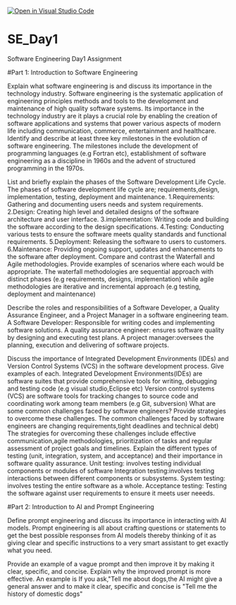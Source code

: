 [![Open in Visual Studio Code](https://classroom.github.com/assets/open-in-vscode-2e0aaae1b6195c2367325f4f02e2d04e9abb55f0b24a779b69b11b9e10269abc.svg)](https://classroom.github.com/online_ide?assignment_repo_id=15572038&assignment_repo_type=AssignmentRepo)
# SE_Day1
Software Engineering Day1 Assignment

#Part 1: Introduction to Software Engineering

Explain what software engineering is and discuss its importance in the technology industry.
Software engineering is the systematic application of engineering principles methods and tools to the development and maintenance of high quality software systems.
Its importance in the technology industry are it plays a crucial role by enabling the creation of software applications and systems that power various aspects of modern life including communication, commerce, entertainment and healthcare.
Identify and describe at least three key milestones in the evolution of software engineering.
The milestones include the development of programming languages (e.g Fortran etc), establishment of software engineering as a discipline in 1960s and the advent of structured programming in the 1970s.

List and briefly explain the phases of the Software Development Life Cycle.
The phases of software development life cycle are; requirements,design, implementation, testing, deployment and maintenance.
1.Requirements: Gathering and documenting users needs and system requirements.
2.Design: Creating high level and detailed designs of the software architecture and user interface.
3.implementation: Writing code and building the software according to the design specifications.
4.Testing: Conducting various tests to ensure the software meets quality standards and functional requirements.
5.Deployment: Releasing the software to users to customers.
6.Maintenance: Providing ongoing support, updates and enhancements to the  software after deployment.
Compare and contrast the Waterfall and Agile methodologies. Provide examples of scenarios where each would be appropriate.
The waterfall methodologies are sequential approach with distinct phases (e.g requirements, designs, implementation) while agile methodologies are iterative and incremental approach (e.g testing, deployment and maintenance)

Describe the roles and responsibilities of a Software Developer, a Quality Assurance Engineer, and a Project Manager in a software engineering team.
A Software Developer: Responsible for writing codes and implementing software solutions.
A quality assurance engineer: ensures software quality by designing and executing test plans.
A project manager:oversees the planning, execution and delivering of software projects.

Discuss the importance of Integrated Development Environments (IDEs) and Version Control Systems (VCS) in the software development process. Give examples of each.
Integrated Development Environments(IDEs) are software suites that provide comprehensive tools for writing, debugging and testing code (e.g visual studio,Eclipse etc)
Version control systems (VCS) are software tools for tracking changes to source code and coordinating work among team members (e.g Git, subversion)
What are some common challenges faced by software engineers? Provide strategies to overcome these challenges.
The common challenges faced by software engineers are changing requirements,tight deadlines and technical debt)
The strategies for overcoming these challenges include effective communication,agile methodologies, prioritization of tasks and regular assessment of project goals and timelines.
Explain the different types of testing (unit, integration, system, and acceptance) and their importance in software quality assurance.
Unit testing: involves testing individual components or modules of software
Integration testing:involves testing interactions between different components or subsystems.
System testing: involves testing the entire software as a whole.
Acceptance testing: Testing the software against user requirements to ensure it meets user neeeds.

#Part 2: Introduction to AI and Prompt Engineering


Define prompt engineering and discuss its importance in interacting with AI models.
Prompt engineering is all about crafting questions or statements to get the best possible responses from AI models thereby thinking of it as giving clear and specific instructions to a very smart assistant to get exactly what you need.

Provide an example of a vague prompt and then improve it by making it clear, specific, and concise. Explain why the improved prompt is more effective.
An example is If you ask,"Tell me about dogs,the AI might give a general answer and to make it clear, specific and concise is "Tell me the history of domestic dogs"
